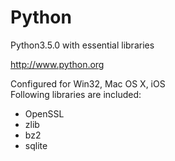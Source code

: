 # Python
Python3.5.0 with essential libraries

http://www.python.org

Configured for Win32, Mac OS X, iOS  
Following libraries are included:
- OpenSSL
- zlib
- bz2
- sqlite

